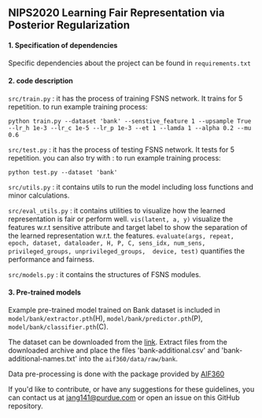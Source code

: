 ## NIPS2020 Learning Fair Representation via Posterior Regularization

#### 1. Specification of dependencies
Specific dependencies about the project can be found in `requirements.txt`

#### 2. code description

`src/train.py` : it has the process of training FSNS network. It trains for 5 repetition.
to run example training process:
```console
python train.py --dataset 'bank' --senstive_feature 1 --upsample True  --lr_h 1e-3 --lr_c 1e-5 --lr_p 1e-3 --et 1 --lamda 1 --alpha 0.2 --mu 0.6
```
`src/test.py` :  it has the process of testing FSNS network. It tests for 5 repetition.
you can also try with :
to run example training process:
```console
python test.py --dataset 'bank'
```

`src/utils.py` : it contains utils to run the model including loss functions and minor calculations.

`src/eval_utils.py` : it contains utilities to visualize how the learned representation is fair or perform well.
`vis(latent, a, y)` visualize the features w.r.t sensitive attribute and target label to show the separation of the learned representation w.r.t. the features. 
`evaluate(args, repeat, epoch, dataset, dataloader, H, P, C, sens_idx, num_sens, privileged_groups, unprivileged_groups,  device, test)` quantifies the performance and fairness.

`src/models.py` : it contains the structures of FSNS modules.


#### 3. Pre-trained models
Example pre-trained model trained on Bank dataset is included in `model/bank/extractor.pth`(H), `model/bank/predictor.pth`(P), `model/bank/classifier.pth`(C).

The dataset can be downloaded from the [link](https://archive.ics.uci.edu/ml/machine-learning-databases/00222/bank-additional.zip).
Extract files from the downloaded archive and place the files 'bank-additional.csv' and 'bank-additional-names.txt' into the `aif360/data/raw/bank`.

Data pre-processing is done with the package provided by [AIF360](https://github.com/IBM/AIF360)


If you'd like to contribute, or have any suggestions for these guidelines, you can contact us at jang141@purdue.com or open an issue on this GitHub repository. 
